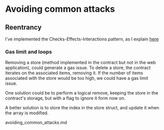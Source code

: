 # Avoiding common attacks

## Reentrancy

I've implemented the Checks-Effects-Interactions pattern, as I explain [here](design_pattern_desicions)

### Gas limit and loops
Removing a store (method implemented in the contract but not in the web application), could generate a gas issue. To delete a store, the contract iterates on the associated items, removing it. If the number of items associated with the store would be too high, we could have a gas limit issue.

One solution could be to perform a logical remove, keeping the store in the contract's storage, but with a flag to ignore it form now on.

A better solution is to store the index in the store struct, and update it when the array is modified.


avoiding_common_attacks.md
